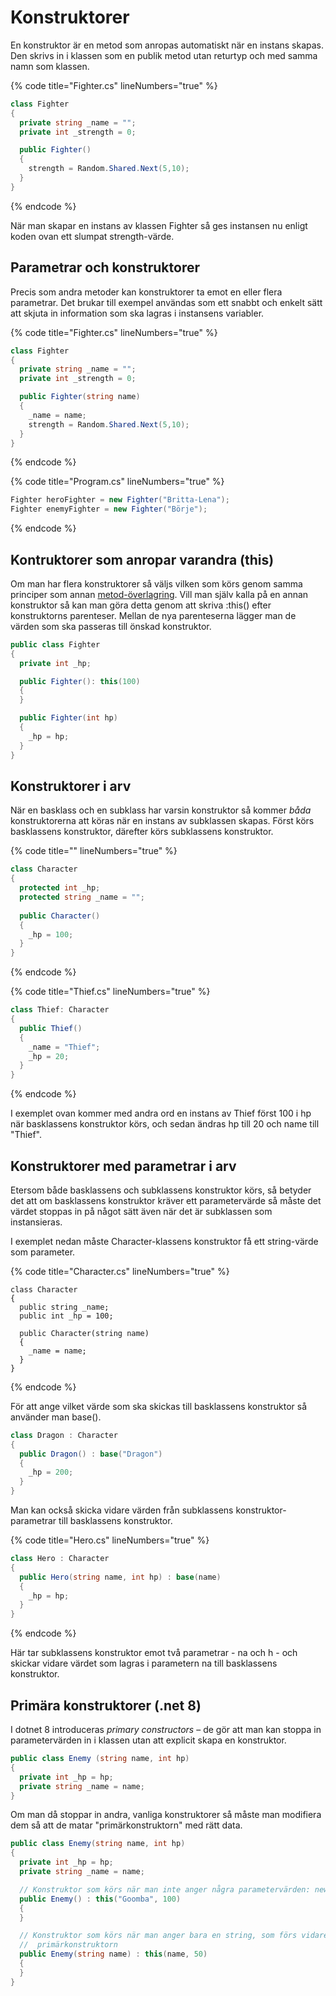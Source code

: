 # Konstruktorer

En konstruktor är en metod som anropas automatiskt när en instans skapas. Den skrivs in i klassen som en publik metod utan returtyp och med samma namn som klassen.

{% code title="Fighter.cs" lineNumbers="true" %}
```csharp
class Fighter
{
  private string _name = "";
  private int _strength = 0;

  public Fighter()
  {
    strength = Random.Shared.Next(5,10);
  }
}
```
{% endcode %}

När man skapar en instans av klassen Fighter så ges instansen nu enligt koden ovan ett slumpat strength-värde.

## Parametrar och konstruktorer

Precis som andra metoder kan konstruktorer ta emot en eller flera parametrar. Det brukar till exempel användas som ett snabbt och enkelt sätt att skjuta in information som ska lagras i instansens variabler.

{% code title="Fighter.cs" lineNumbers="true" %}
```csharp
class Fighter
{
  private string _name = "";
  private int _strength = 0;

  public Fighter(string name)
  {
    _name = name;
    strength = Random.Shared.Next(5,10);
  }
}
```
{% endcode %}

{% code title="Program.cs" lineNumbers="true" %}
```csharp
Fighter heroFighter = new Fighter("Britta-Lena");
Fighter enemyFighter = new Fighter("Börje");
```
{% endcode %}

## Kontruktorer som anropar varandra (this)

Om man har flera konstruktorer så väljs vilken som körs genom samma principer som annan [metod-överlagring](../grundlaeggande/egna-metoder.md#oeverlagring). Vill man själv kalla på en annan konstruktor så kan man göra detta genom att skriva :this() efter konstruktorns parenteser. Mellan de nya parenteserna lägger man de värden som ska passeras till önskad konstruktor.

```csharp
public class Fighter
{
  private int _hp;

  public Fighter(): this(100)
  {
  }

  public Fighter(int hp)
  {
    _hp = hp;
  }
}
```

## Konstruktorer i arv

När en basklass och en subklass har varsin konstruktor så kommer _båda_ konstruktorerna att köras när en instans av subklassen skapas. Först körs basklassens konstruktor, därefter körs subklassens konstruktor.

{% code title="" lineNumbers="true" %}
```csharp
class Character
{
  protected int _hp;
  protected string _name = "";
  
  public Character()
  {
    _hp = 100;
  }
}
```
{% endcode %}

{% code title="Thief.cs" lineNumbers="true" %}
```csharp
class Thief: Character
{
  public Thief()
  {
    _name = "Thief";
    _hp = 20;
  }
}
```
{% endcode %}

I exemplet ovan kommer med andra ord en instans av Thief först 100 i hp när basklassens konstruktor körs, och sedan ändras hp till 20 och name till "Thief".

## Konstruktorer med parametrar i arv

Etersom både basklassens och subklassens konstruktor körs, så betyder det att om basklassens konstruktor kräver ett parametervärde så måste det värdet stoppas in på något sätt även när det är subklassen som instansieras.

I exemplet nedan måste Character-klassens konstruktor få ett string-värde som parameter.

{% code title="Character.cs" lineNumbers="true" %}
```
class Character
{
  public string _name;
  public int _hp = 100;

  public Character(string name)
  {
    _name = name;
  }
}
```
{% endcode %}

För att ange vilket värde som ska skickas till basklassens konstruktor så använder man base().

```csharp
class Dragon : Character
{
  public Dragon() : base("Dragon")
  {
    _hp = 200;
  }
}
```

Man kan också skicka vidare värden från subklassens konstruktor-parametrar till basklassens konstruktor.

{% code title="Hero.cs" lineNumbers="true" %}
```csharp
class Hero : Character
{
  public Hero(string name, int hp) : base(name)
  {
    _hp = hp;
  }
}
```
{% endcode %}

Här tar subklassens konstruktor emot två parametrar - na och h - och skickar vidare värdet som lagras i parametern na till basklassens konstruktor.

## Primära konstruktorer (.net 8)

I dotnet 8 introduceras _primary constructors_ – de gör att man kan stoppa in parametervärden in i klassen utan att explicit skapa en konstruktor.

```csharp
public class Enemy (string name, int hp)
{
  private int _hp = hp;
  private string _name = name;
}
```

Om man då stoppar in andra, vanliga konstruktorer så måste man modifiera dem så att de matar "primärkonstruktorn" med rätt data.

```csharp
public class Enemy(string name, int hp)
{
  private int _hp = hp;
  private string _name = name;

  // Konstruktor som körs när man inte anger några parametervärden: new Enemy()
  public Enemy() : this("Goomba", 100)
  {
  }

  // Konstruktor som körs när man anger bara en string, som förs vidare in i
  //  primärkonstruktorn
  public Enemy(string name) : this(name, 50)
  {
  }
}
```
